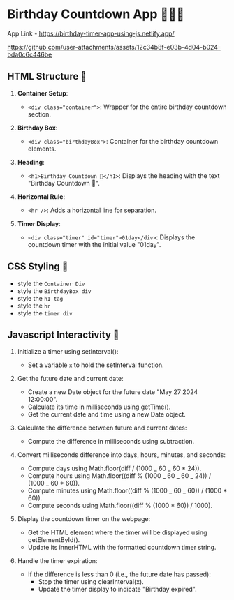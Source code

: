 # Birthday Countdown App 🥂✨🧁

App Link - https://birthday-timer-app-using-js.netlify.app/

https://github.com/user-attachments/assets/12c34b8f-e03b-4d04-b024-bda0c6c446be

## HTML Structure 🧱

1. **Container Setup**:

   - `<div class="container">`: Wrapper for the entire birthday countdown section.

2. **Birthday Box**:

   - `<div class="birthdayBox">`: Container for the birthday countdown elements.

3. **Heading**:

   - `<h1>Birthday Countdown 🎂</h1>`: Displays the heading with the text "Birthday Countdown 🎂".

4. **Horizontal Rule**:

   - `<hr />`: Adds a horizontal line for separation.

5. **Timer Display**:

   - `<div class="timer" id="timer">01day</div>`: Displays the countdown timer with the initial value "01day".

## CSS Styling 🌈

- style the `Container Div`
- style the `BirthdayBox div`
- style the `h1 tag`
- style the `hr`
- style the `timer div`

## Javascript Interactivity 🚀

1. Initialize a timer using setInterval():

   - Set a variable `x` to hold the setInterval function.

2. Get the future date and current date:

   - Create a new Date object for the future date "May 27 2024 12:00:00".
   - Calculate its time in milliseconds using getTime().
   - Get the current date and time using a new Date object.

3. Calculate the difference between future and current dates:

   - Compute the difference in milliseconds using subtraction.

4. Convert milliseconds difference into days, hours, minutes, and seconds:

   - Compute days using Math.floor(diff / (1000 _ 60 _ 60 \* 24)).
   - Compute hours using Math.floor((diff % (1000 _ 60 _ 60 _ 24)) / (1000 _ 60 \* 60)).
   - Compute minutes using Math.floor((diff % (1000 _ 60 _ 60)) / (1000 \* 60)).
   - Compute seconds using Math.floor((diff % (1000 \* 60)) / 1000).

5. Display the countdown timer on the webpage:

   - Get the HTML element where the timer will be displayed using getElementById().
   - Update its innerHTML with the formatted countdown timer string.

6. Handle the timer expiration:

   - If the difference is less than 0 (i.e., the future date has passed):
     - Stop the timer using clearInterval(x).
     - Update the timer display to indicate "Birthday expired".
